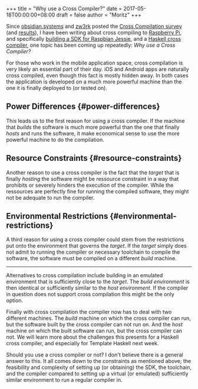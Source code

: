 +++
title = "Why use a Cross Compiler?"
date = 2017-05-18T00:00:00+08:00
draft = false
author = "Moritz"
+++

Since [obsidian.systems](https://obsidian.systems) and
[zw3rk](https://zw3rk.com) posted the
[Cross
Compilation survey](https://medium.com/@zw3rk/hello-world-a-cross-compilation-survey-890cb95029d7) (and
[results](https://medium.com/@zw3rk/cross-compilation-survey-results-3988ad1b677b)),
I have been writing about cross compiling to
[Raspberry Pi](http://amzn.to/2re1GLQ), and specifically
[building
a SDK for Raspbian Jessie](https://medium.com/@zw3rk/making-a-raspbian-cross-compilation-sdk-830fe56d75ba), and a
[Haskell
cross compiler](https://medium.com/@zw3rk/a-haskell-cross-compiler-for-raspberry-pi-ddd9d41ced94), one topic has been coming up repeatedly: _Why use a
Cross Compiler?_

For those who work in the mobile application space, cross compilation is
very likely an essential part of their day. iOS and Android apps are
naturally cross compiled, even though this fact is mostly hidden away.
In both cases the application is developed on a much more powerful
machine than the one it is finally deployed to (or tested on).


## Power Differences {#power-differences}

This leads us to the first reason for using a cross compiler. If the
machine that _builds_ the software is much more powerful than the one
that finally _hosts_ and runs the software, it make economical sense to
use the more powerful machine to do the compilation.


## Resource Constraints {#resource-constraints}

Another reason to use a cross compiler is the fact that the _target_
that is finally _hosting_ the software might be ressource constraint in
a way that prohibits or severely hinders the execution of the compiler.
While the ressources are perfectly fine for running the compiled
software, they might not be adequate to run the compiler.


## Environmental Restrictions {#environmental-restrictions}

A third reason for using a cross compiler could stem from the
restrictions put onto the environment that governs the _target_. If the
_target_ simply does not admit to running the compiler or necessary
toolchain to compile the software, the software must be compiled on a
different _build_ machine.

---

Alternatives to cross compilation include building in an emulated
environment that is sufficiently close to the _target_. The _build
environment_ is then identical or sufficiently similar to the _host
environment_. If the compiler in question does not support cross
compilation this might be the only option.

Finally with cross compilation the compiler now has to deal with two
different machines. The _build_ machine on which the cross compiler can
run, but the software built by the cross compiler can not run on. And
the _host_ machine on which the built software can run, but the cross
compiler can not. We will learn more about the challenges this presents
for a Haskell cross compiler, and especially for Template Haskell next
week.

Should you use a cross compiler or not? I don't believe there is a
general answer to this. It all comes down to the constraints as
mentioned above; the feasibility and complexity of setting up (or
obtaining) the SDK, the toolchain, and the compiler compared to setting
up a virtual (or emulated) sufficiently similar environment to run a
regular compiler in.